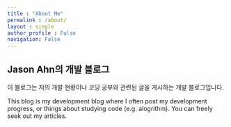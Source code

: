 ```yaml
---
title : "About Me"
permalink : /about/
layout : single
author_profile : False
navigation: False
---
```


## Jason Ahn의 개발 블로그

이 블로그는 저의 개발 현황이나 코딩 공부와 관련된 글을 게시하는 개발 블로그입니다.

This blog is my development blog where I often post my development progress, or things about studying code (e.g. alogrithm). You can freely seek out my articles.